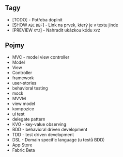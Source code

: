 ## Tagy
* [TODO] - Potřeba doplnit
* [SHOW `ABC` `DEF`] - Link na prvek, který je v textu jinde
* [PREVIEW `XYZ`] - Nahradit ukázkou kódu `XYZ`

## Pojmy
* MVC - model view controller
* Model
* View
* Controller
* framework
* user-stories
* behavioral testing
* mock
* MVVM
* view model
* kompozice
* ui test
* delegate pattern
* KVO - key-value observing
* BDD - behavioral driven development
* TDD - test driven development
* DSL - Domain specific language (u testů BDD)
* App Store
* Fabric Beta
